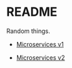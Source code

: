 # README

Random things.
 
 - [Microservices v1](./docs/MicroservicesV1.md)

 - [Microservices v2](./docs/MicroservicesV2.md)
